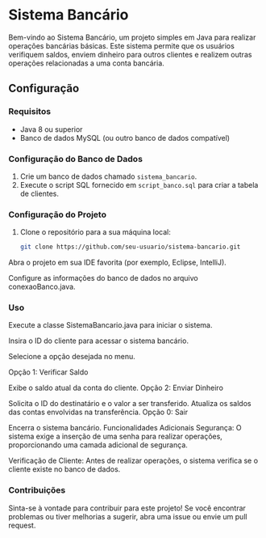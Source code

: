 # Sistema Bancário

Bem-vindo ao Sistema Bancário, um projeto simples em Java para realizar operações bancárias básicas. Este sistema permite que os usuários verifiquem saldos, enviem dinheiro para outros clientes e realizem outras operações relacionadas a uma conta bancária.

## Configuração

### Requisitos

- Java 8 ou superior
- Banco de dados MySQL (ou outro banco de dados compatível)

### Configuração do Banco de Dados

1. Crie um banco de dados chamado `sistema_bancario`.
2. Execute o script SQL fornecido em `script_banco.sql` para criar a tabela de clientes.

### Configuração do Projeto

1. Clone o repositório para a sua máquina local:

   ```bash
   git clone https://github.com/seu-usuario/sistema-bancario.git
Abra o projeto em sua IDE favorita (por exemplo, Eclipse, IntelliJ).

Configure as informações do banco de dados no arquivo conexaoBanco.java.

### Uso
Execute a classe SistemaBancario.java para iniciar o sistema.

Insira o ID do cliente para acessar o sistema bancário.

Selecione a opção desejada no menu.

Opção 1: Verificar Saldo

Exibe o saldo atual da conta do cliente.
Opção 2: Enviar Dinheiro

Solicita o ID do destinatário e o valor a ser transferido.
Atualiza os saldos das contas envolvidas na transferência.
Opção 0: Sair

Encerra o sistema bancário.
Funcionalidades Adicionais
Segurança: O sistema exige a inserção de uma senha para realizar operações, proporcionando uma camada adicional de segurança.

Verificação de Cliente: Antes de realizar operações, o sistema verifica se o cliente existe no banco de dados.

### Contribuições
Sinta-se à vontade para contribuir para este projeto! Se você encontrar problemas ou tiver melhorias a sugerir, abra uma issue ou envie um pull request.
